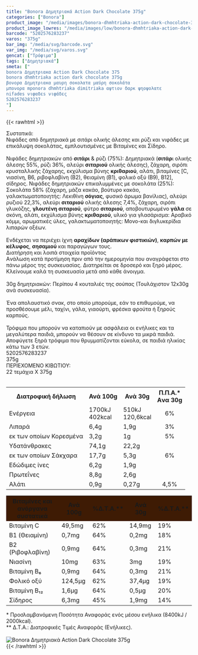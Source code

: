 ```yaml
---
title: "Bonora Δημητριακά Action Dark Chocolate 375g"
categories: ["Bonora"]
product_image: "/media/images/bonora-dhmhtriaka-action-dark-chocolate-375g.jpg"
product_image_lowres: "/media/images/low/bonora-dhmhtriaka-action-dark-chocolate-375g.jpg"
barcode: "5202576283237"
varos: "375g"
bar_img: "/media/svg/barcode.svg"
var_img: "/media/svg/varos.svg"
gencat: ["Τρόφιμα"]
tags: ["Δημητριακά"]
smeta: ["
bonora Δημητριακα Action Dark Chocolate 375
bonora dhmhtriaka action dark chocolate 375g
βονορα Δημητριακα μαυρη σοκολατα μαύρη σοκολάτα
μπονορα mponora dhmhtriaka dimitriaka αψτιον δαρκ ψηοψολατε
nifades νιφαδεs νιφάδες
5202576283237
"]
---
```

{{< rawhtml >}}

<div class="sload55"><div class="product"><div id="sistatika">Συστατικά:</div><div class="alltext">Νιφάδες από δημητριακά με σιτάρι ολικής άλεσης και ρύζι και νιφάδες με επικάλυψη σοκολάτας, εμπλουτισμένες με Βιταμίνες και Σίδηρο.<br><br>Νιφάδες δημητριακών από <b>σιτάρι</b> &amp; ρύζι (75%): Δημητριακά (<b>σιτάρ</b>ι ολικής άλεσης 55%, ρύζι 36%, αλεύρι <b>σιταριού</b> ολικής άλεσης), ζάχαρη, σιρόπι κρυσταλλικής ζάχαρης, εκχύλισμα βύνης <b>κριθαριού</b>, αλάτι, βιταμίνες [C, νιασίνη, B6, ριβοφλαβίνη (Β2), θειαμίνη (B1), φολικό οξύ (Β9), Β12], σίδηρος. Νιφάδες δημητριακών επικαλυμμένες με σοκολάτα (25%): Σοκολάτα 58% (ζάχαρη, μάζα κακάο, βούτυρο κακάο, γαλακτωματοποιητής: Λεκιθίνη <b>σόγιας</b>, φυσικό άρωμα βανίλιας), αλεύρι ρυζιού 22,3%, αλεύρι <b>σιταριού</b> ολικής άλεσης 7,4%, ζάχαρη, σιρόπι γλυκόζης, <b>γλουτένη σιταριού</b>, φύτρο <b>σιταριού</b>, αποβουτυρωμένο <b>γάλα</b> σε σκόνη, αλάτι, εκχύλισμα βύνης <b>κριθαριού</b>, υλικό για γλασάρισμα: Αραβικό κόμμι, αρωματικές ύλες, γαλακτωματοποιητής: Μονο-και διγλυκερίδια λιπαρών οξέων.<br><br>Ενδέχεται να περιέχει ίχνη <b>αραχίδων (αράπικων φιστικιών)</b>, <b>καρπών με κέλυφος</b>, <b>σησαμιού</b> και παραγώγων τους.</div><div id="loipa">Διατήρηση και λοιπά στοιχεία προϊόντος</div><div class="alltext">Aνάλωση κατά προτίμηση πριν από την ημερομηνία που αναγράφεται στο πάνω μέρος της συσκευασίας. Διατηρείται σε δροσερό και ξηρό μέρος. Κλείνουμε καλά τη συσκευασία μετά από κάθε άνοιγμα.<br><br>30g δημητριακών: Περίπου 4 κουταλιές της σούπας (Τουλάχιστον 12x30g ανά συσκευασία).<br><br>Ένα απολαυστικό σνακ, στο οποίο μπορούμε, εάν το επιθυμούμε, να προσθέσουμε μέλι, ταχίνι, γάλα, γιαούρτι, φρέσκα φρούτα ή ξηρούς καρπούς.<br><br>Τρόφιμα που μπορούν να καταπιούν με ασφάλεια οι ενήλικες και τα μεγαλύτερα παιδιά, μπορούν να θέσουν σε κίνδυνο τα μικρά παιδιά. Αποφύγετε ξηρά τρόφιμα που θρυμματίζονται εύκολα, σε παιδιά ηλικίας κάτω των 3 ετών.</div><div id="barcode"><div id="barimage1"></div><span id="bartext">5202576283237</span></div><div id="varos"><div id="varosimage1"></div><span id="varostext">375g</span></div><div id="kivotio">ΠΕΡΙΕΧΟΜΕΝΟ ΚΙΒΩΤΙΟΥ:<br>22 τεμάχια Χ 375g</div><br><div class="tabout"><table id="diatable"><tbody><tr><th>Διατροφική δήλωση</th><th>Ανά 100g</th><th>Ανά 30g</th><th>Π.Π.Α.*<br>Aνα 30g</th></tr><tr><td class="texr2">Ενέργεια</td><td class="texr">1700kJ<br>402kcal</td><td class="texr">510kJ<br>120,6kcal</td><td class="texr" style="text-align:center">6%</td></tr><tr><td class="texr2">Λιπαρά</td><td class="texr">6,4g</td><td class="texr">1,9g</td><td class="texr" style="text-align:center">3%</td></tr><tr><td class="gray">εκ των οποίων Κορεσµένα</td><td class="gray2">3,2g</td><td class="gray2">1g</td><td class="gray2" style="text-align:center">5%</td></tr><tr><td class="texr2">Yδατάνθρακες</td><td class="texr">74,1g</td><td class="texr">22,2g</td><td class="texr" style="text-align:center"></td></tr><tr><td class="gray">εκ των οποίων Σάκχαρα</td><td class="gray2">17,7g</td><td class="gray2">5,3g</td><td class="gray2" style="text-align:center">6%</td></tr><tr><td class="texr2">Eδώδιμες ίνες</td><td class="texr">6,2g</td><td class="texr">1,9g</td><td class="texr" style="text-align:center"></td></tr><tr><td class="texr2">Πρωτεΐνες</td><td class="texr">8,8g</td><td class="texr">2,6g</td><td class="texr" style="text-align:center"></td></tr><tr><td class="texr2">Αλάτι</td><td class="texr">0,9g</td><td class="texr">0,27g</td><td class="texr" style="text-align:center">4,5%</td></tr></tbody></table></div><div class="keno"></div><div class="tabout"><table id="diatable"><tbody><tr><th style="background:#3e1b04">Βιταμίνες και<br>ανόργανα συστατικά</th><th style="background:#3e1b04">Ανά 100g</th><th style="background:#3e1b04">%Δ.Τ.Α.**</th><th style="background:#3e1b04">Ανά 30g</th><th style="background:#3e1b04">%Δ.Τ.Α.**</th></tr><tr><td class="texr2">Βιταμίνη C</td><td class="texr">49,5mg</td><td class="texr">62%</td><td class="texr">14,9mg</td><td class="texr">19%</td></tr><tr><td class="texr2">B1 (Θειαμίνη)</td><td class="texr">0,7mg</td><td class="texr">64%</td><td class="texr">0,2mg</td><td class="texr">18%</td></tr><tr><td class="texr2">B2 (Ριβοφλαβίνη)</td><td class="texr">0,9mg</td><td class="texr">64%</td><td class="texr">0,3mg</td><td class="texr">21%</td></tr><tr><td class="texr2">Νιασίνη</td><td class="texr">10mg</td><td class="texr">63%</td><td class="texr">3mg</td><td class="texr">19%</td></tr><tr><td class="texr2">Βιταμίνη Β₆</td><td class="texr">0,9mg</td><td class="texr">64%</td><td class="texr">0,3mg</td><td class="texr">21%</td></tr><tr><td class="texr2">Φολικό οξύ</td><td class="texr">124,5μg</td><td class="texr">62%</td><td class="texr">37,4μg</td><td class="texr">19%</td></tr><tr><td class="texr2">Βιταμίνη Β₁₂</td><td class="texr">1,6μg</td><td class="texr">64%</td><td class="texr">0,5μg</td><td class="texr">20%</td></tr><tr><td class="texr2">Σίδηρος</td><td class="texr">6,3mg</td><td class="texr">45%</td><td class="texr">1,9mg</td><td class="texr">14%</td></tr></tbody></table></div><div class="alltext">* Προσλαμβανόμενη Ποσότητα Αναφοράς ενός μέσου ενήλικα (8400kJ / 2000kcal).<br>** Δ.Τ.Α.: Διατροφικές Τιμές Αναφοράς (Ενήλικες).</div><br><div class="pimg"><img alt="Bonora Δημητριακά Action Dark Chocolate 375g" title="Bonora Δημητριακά Action Dark Chocolate 375g" src="/media/images/bonora-dhmhtriaka-action-dark-chocolate-375g.jpg"></div></div></div>
{{< /rawhtml >}}



